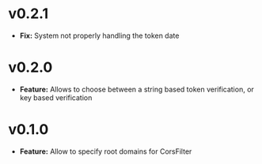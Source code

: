 v0.2.1
========
* __Fix:__ System not properly handling the token date

v0.2.0
=========
* __Feature:__ Allows to choose between a string based token verification, or key based verification

v0.1.0
=========

* __Feature:__ Allow to specify root domains for CorsFilter
